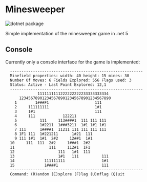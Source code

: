 # Minesweeper

![dotnet package](https://github.com/jonsofte/Minesweeper/workflows/dotnet%20package/badge.svg?branch=master)

Simple implementation of the minesweeper game in .net 5

## Console

Currently only a console interface for the game is implemented:

      ----------------------------------------------------------
      Minefield properties: width: 40 height: 15 mines: 30
      Number Of Moves: 6 Fields Explored: 556 Flags used: 3
      Status: Active - Last Point Explored: 12,1
      ----------------------------------------------------------
                  1111111111222222222233333333334
          1234567890123456789012345678901234567890
        1        1###F1                    111
        2     111111111                    1#1
        3     1#1                          111
        4     111            122211
        5          111     113####1  111 111 111
        6          1#2211  1###3211  1#1 1#1 1#1
        7 111      1####1  11211 111 111 111 111
        8 1F1 111  1#221211      1#21  111
        9 111 1#1  1#1  2#2     12##1  1#1
      10     111  111  2#2     1###1  2#2
      11               111     112#1  1F1
      12                   111   1#1  111
      13                   1#1   111          111
      14             111111111                1#1
      15             1####1                   111
      ----------------------------------------------------------
      Command: (R)andom (E)xplore (F)lag (U)nflag (Q)uit